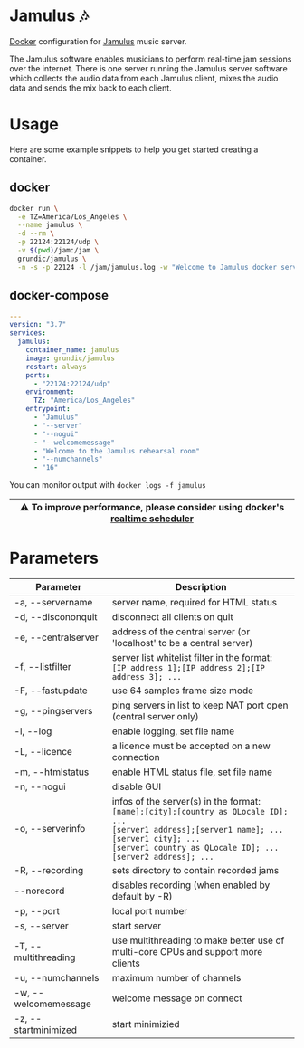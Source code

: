 # Jamulus 🎶
[Docker](https://hub.docker.com/repository/docker/grundic/jamulus) configuration for [Jamulus](https://github.com/jamulussoftware/jamulus) music server.

The Jamulus software enables musicians to perform real-time jam sessions over the internet. There is one server running the Jamulus server software which collects the audio data from each Jamulus client, mixes the audio data and sends the mix back to each client.

# Usage

Here are some example snippets to help you get started creating a container.

## docker

```bash
docker run \
  -e TZ=America/Los_Angeles \
  --name jamulus \
  -d --rm \
  -p 22124:22124/udp \
  -v $(pwd)/jam:/jam \
  grundic/jamulus \
  -n -s -p 22124 -l /jam/jamulus.log -w "Welcome to Jamulus docker server."
```

## docker-compose

```yaml
---
version: "3.7"
services:
  jamulus:
    container_name: jamulus 
    image: grundic/jamulus
    restart: always
    ports:
      - "22124:22124/udp"
    environment:
      TZ: "America/Los_Angeles"  
    entrypoint:
      - "Jamulus"
      - "--server"
      - "--nogui"
      - "--welcomemessage"
      - "Welcome to the Jamulus rehearsal room"
      - "--numchannels"
      - "16"
```

You can monitor output with `docker logs -f jamulus`

| ⚠️ To improve performance, please consider using docker's [realtime scheduler](https://docs.docker.com/config/containers/resource_constraints/#configure-the-realtime-scheduler) |
| --- |

# Parameters

|Parameter   |Description   |
|---|---|
|-a, --servername |server name, required for HTML status |
|-d, --discononquit |disconnect all clients on quit |
|-e, --centralserver |address of the central server (or 'localhost' to be a central server) |
|-f, --listfilter |server list whitelist filter in the format:<br>`[IP address 1];[IP address 2];[IP address 3]; ...` |
|-F, --fastupdate |use 64 samples frame size mode |
|-g, --pingservers |ping servers in list to keep NAT port open (central server only) |
|-l, --log |enable logging, set file name |
|-L, --licence |a licence must be accepted on a new connection |
|-m, --htmlstatus |enable HTML status file, set file name |
|-n, --nogui |disable GUI |
|-o, --serverinfo |infos of the server(s) in the format:<br>`[name];[city];[country as QLocale ID]; ...`<br>`[server1 address];[server1 name]; ...`<br>`[server1 city]; ...`<br>`[server1 country as QLocale ID]; ...`<br>`[server2 address]; ... ` |
|-R, --recording |sets directory to contain recorded jams |
|--norecord |disables recording (when enabled by default by -R) |
|-p, --port |local port number |
|-s, --server |start server |
|-T, --multithreading |use multithreading to make better use of multi-core CPUs and support more clients |
|-u, --numchannels |maximum number of channels |
|-w, --welcomemessage |welcome message on connect |
|-z, --startminimized |start minimizied |
